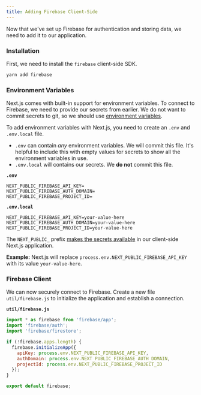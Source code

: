 ```yaml
---
title: Adding Firebase Client-Side
---
```


Now that we've set up Firebase for authentication and storing data, we need to add it to our application.

### Installation

First, we need to install the `firebase` client-side SDK.

```bash
yarn add firebase
```

### Environment Variables

Next.js comes with built-in support for environment variables. To connect to Firebase, we need to provide our secrets from earlier.
We do not want to commit secrets to git, so we should use [environment variables](https://nextjs.org/docs/basic-features/environment-variables).

To add environment variables with Next.js, you need to create an `.env` and `.env.local` file.

- `.env` can contain _any_ environment variables. We will commit this file. It's helpful to include this with empty values for secrets to show all the environment variables in use.
- `.env.local` will contains our secrets. We **do not** commit this file.

**`.env`**

```
NEXT_PUBLIC_FIREBASE_API_KEY=
NEXT_PUBLIC_FIREBASE_AUTH_DOMAIN=
NEXT_PUBLIC_FIREBASE_PROJECT_ID=
```

**`.env.local`**

```
NEXT_PUBLIC_FIREBASE_API_KEY=your-value-here
NEXT_PUBLIC_FIREBASE_AUTH_DOMAIN=your-value-here
NEXT_PUBLIC_FIREBASE_PROJECT_ID=your-value-here
```

The `NEXT_PUBLIC_` prefix [makes the secrets available](https://nextjs.org/docs/basic-features/environment-variables#exposing-environment-variables) in our client-side Next.js application.

**Example:** Next.js will replace `process.env.NEXT_PUBLIC_FIREBASE_API_KEY` with its value `your-value-here`.

### Firebase Client

We can now securely connect to Firebase. Create a new file `util/firebase.js` to initialize the application and establish a connection.

**`util/firebase.js`**

```javascript
import * as firebase from 'firebase/app';
import 'firebase/auth';
import 'firebase/firestore';

if (!firebase.apps.length) {
  firebase.initializeApp({
    apiKey: process.env.NEXT_PUBLIC_FIREBASE_API_KEY,
    authDomain: process.env.NEXT_PUBLIC_FIREBASE_AUTH_DOMAIN,
    projectId: process.env.NEXT_PUBLIC_FIREBASE_PROJECT_ID
  });
}

export default firebase;
```
